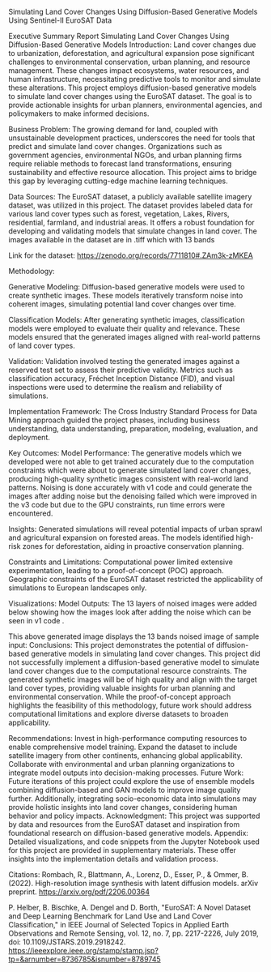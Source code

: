 Simulating Land Cover Changes Using Diffusion-Based Generative Models Using Sentinel-II EuroSAT Data


Executive Summary Report 
Simulating Land Cover Changes Using Diffusion-Based Generative Models
Introduction: Land cover changes due to urbanization, deforestation, and agricultural expansion pose significant challenges to environmental conservation, urban planning, and resource management. These changes impact ecosystems, water resources, and human infrastructure, necessitating predictive tools to monitor and simulate these alterations. This project employs diffusion-based generative models to simulate land cover changes using the EuroSAT dataset. The goal is to provide actionable insights for urban planners, environmental agencies, and policymakers to make informed decisions.

Business Problem: The growing demand for land, coupled with unsustainable development practices, underscores the need for tools that predict and simulate land cover changes. Organizations such as government agencies, environmental NGOs, and urban planning firms require reliable methods to forecast land transformations, ensuring sustainability and effective resource allocation. This project aims to bridge this gap by leveraging cutting-edge machine learning techniques.

Data Sources: The EuroSAT dataset, a publicly available satellite imagery dataset, was utilized in this project. The dataset provides labeled data for various land cover types such as forest, vegetation, Lakes, Rivers, residential, farmland, and industrial areas. It offers a robust foundation for developing and validating models that simulate changes in land cover. The images available in the dataset are in .tiff which with 13 bands

Link for the dataset: https://zenodo.org/records/7711810#.ZAm3k-zMKEA


Methodology:

Generative Modeling:
Diffusion-based generative models were used to create synthetic images. These models iteratively transform noise into coherent images, simulating potential land cover changes over time.

Classification Models:
After generating synthetic images, classification models were employed to evaluate their quality and relevance. These models ensured that the generated images aligned with real-world patterns of land cover types.

Validation:
Validation involved testing the generated images against a reserved test set to assess their predictive validity. Metrics such as classification accuracy, Fréchet Inception Distance (FID), and visual inspections were used to determine the realism and reliability of simulations.

Implementation Framework:
The Cross Industry Standard Process for Data Mining approach guided the project phases, including business understanding, data understanding, preparation, modeling, evaluation, and deployment.

Key Outcomes:
Model Performance:
The generative models which we developed were not able to get trained accurately due to the computation constraints which were about to generate simulated land cover changes, producing high-quality synthetic images consistent with real-world land patterns.
Noising is done accurately with v1 code and could generate the images after adding noise but the denoising failed which were improved in the v3 code but due to the GPU constraints, run time errors were encountered. 

Insights:
Generated simulations will reveal potential impacts of urban sprawl and agricultural expansion on forested areas.
The models identified high-risk zones for deforestation, aiding in proactive conservation planning.

Constraints and Limitations:
Computational power limited extensive experimentation, leading to a proof-of-concept (POC) approach.
Geographic constraints of the EuroSAT dataset restricted the applicability of simulations to European landscapes only.

Visualizations:
Model Outputs: The 13 layers of noised images were added below showing how the images look after adding the noise which can be seen in v1 code .

This above generated image displays the 13 bands noised image of sample input:
Conclusions: This project demonstrates the potential of diffusion-based generative models in simulating land cover changes. This project did not successfully implement a diffusion-based generative model to simulate land cover changes due to the computational resource constraints. The generated synthetic images will be of high quality and align with the target land cover types, providing valuable insights for urban planning and environmental conservation. While the proof-of-concept approach highlights the feasibility of this methodology, future work should address computational limitations and explore diverse datasets to broaden applicability. 

Recommendations:
Invest in high-performance computing resources to enable comprehensive model training.
Expand the dataset to include satellite imagery from other continents, enhancing global applicability.
Collaborate with environmental and urban planning organizations to integrate model outputs into decision-making processes.
Future Work: Future iterations of this project could explore the use of ensemble models combining diffusion-based and GAN models to improve image quality further. Additionally, integrating socio-economic data into simulations may provide holistic insights into land cover changes, considering human behavior and policy impacts.
Acknowledgment: This project was supported by data and resources from the EuroSAT dataset and inspiration from foundational research on diffusion-based generative models. 
Appendix: Detailed visualizations, and code snippets from the Jupyter Notebook used for this project are provided in supplementary materials. These offer insights into the implementation details and validation process.

Citations:
Rombach, R., Blattmann, A., Lorenz, D., Esser, P., & Ommer, B. (2022). High-resolution image synthesis with latent diffusion models. arXiv preprint. https://arxiv.org/pdf/2206.00364

P. Helber, B. Bischke, A. Dengel and D. Borth, "EuroSAT: A Novel Dataset and Deep Learning Benchmark for Land Use and Land Cover Classification," in IEEE Journal of Selected Topics in Applied Earth Observations and Remote Sensing, vol. 12, no. 7, pp. 2217-2226, July 2019, doi: 10.1109/JSTARS.2019.2918242. 
https://ieeexplore.ieee.org/stamp/stamp.jsp?tp=&arnumber=8736785&isnumber=8789745


